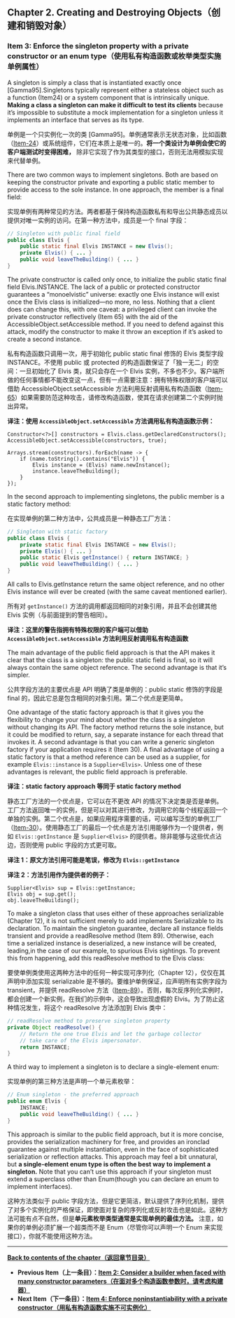 ## Chapter 2. Creating and Destroying Objects（创建和销毁对象）

### Item 3: Enforce the singleton property with a private constructor or an enum type（使用私有构造函数或枚举类型实施单例属性）

A singleton is simply a class that is instantiated exactly once [Gamma95].Singletons typically represent either a stateless object such as a function (Item24) or a system component that is intrinsically unique. **Making a class a singleton can make it difficult to test its clients** because it’s impossible to substitute a mock implementation for a singleton unless it implements an interface that serves as its type.

单例是一个只实例化一次的类 [Gamma95]。单例通常表示无状态对象，比如函数（[Item-24](/Chapter-4/Chapter-4-Item-24-Favor-static-member-classes-over-nonstatic.md)）或系统组件，它们在本质上是唯一的。**将一个类设计为单例会使它的客户端测试时变得困难，** 除非它实现了作为其类型的接口，否则无法用模拟实现来代替单例。

There are two common ways to implement singletons. Both are based on keeping the constructor private and exporting a public static member to provide access to the sole instance. In one approach, the member is a final field:

实现单例有两种常见的方法。两者都基于保持构造函数私有和导出公共静态成员以提供对唯一实例的访问。在第一种方法中，成员是一个 final 字段：

```Java
// Singleton with public final field
public class Elvis {
    public static final Elvis INSTANCE = new Elvis();
    private Elvis() { ... }
    public void leaveTheBuilding() { ... }
}
```

The private constructor is called only once, to initialize the public static final field Elvis.INSTANCE. The lack of a public or protected constructor guarantees a “monoelvistic” universe: exactly one Elvis instance will exist once the Elvis class is initialized—no more, no less. Nothing that a client does can change this, with one caveat: a privileged client can invoke the private constructor reflectively (Item 65) with the aid of the AccessibleObject.setAccessible method. If you need to defend against this attack, modify the constructor to make it throw an exception if it’s asked to create a second instance.

私有构造函数只调用一次，用于初始化 public static final 修饰的 Elvis 类型字段 INSTANCE。不使用 public 或 protected 的构造函数保证了「独一无二」的空间：一旦初始化了 Elvis 类，就只会存在一个 Elvis 实例，不多也不少。客户端所做的任何事情都不能改变这一点，但有一点需要注意：拥有特殊权限的客户端可以借助 AccessibleObject.setAccessible 方法利用反射调用私有构造函数（[Item-65](/Chapter-9/Chapter-9-Item-65-Prefer-interfaces-to-reflection.md)）如果需要防范这种攻击，请修改构造函数，使其在请求创建第二个实例时抛出异常。

**译注：使用 `AccessibleObject.setAccessible` 方法调用私有构造函数示例：**
```
Constructor<?>[] constructors = Elvis.class.getDeclaredConstructors();
AccessibleObject.setAccessible(constructors, true);

Arrays.stream(constructors).forEach(name -> {
    if (name.toString().contains("Elvis")) {
        Elvis instance = (Elvis) name.newInstance();
        instance.leaveTheBuilding();
    }
});
```

In the second approach to implementing singletons, the public member is a static factory method:

在实现单例的第二种方法中，公共成员是一种静态工厂方法：

```Java
// Singleton with static factory
public class Elvis {
    private static final Elvis INSTANCE = new Elvis();
    private Elvis() { ... }
    public static Elvis getInstance() { return INSTANCE; }
    public void leaveTheBuilding() { ... }
}
```

All calls to Elvis.getInstance return the same object reference, and no other Elvis instance will ever be created (with the same caveat mentioned earlier).

所有对 `getInstance()` 方法的调用都返回相同的对象引用，并且不会创建其他 Elvis 实例（与前面提到的警告相同）。

**译注：这里的警告指拥有特殊权限的客户端可以借助 `AccessibleObject.setAccessible` 方法利用反射调用私有构造函数**

The main advantage of the public field approach is that the API makes it clear that the class is a singleton: the public static field is final, so it will always contain the same object reference. The second advantage is that it’s simpler.

公共字段方法的主要优点是 API 明确了类是单例的：public static 修饰的字段是 final 的，因此它总是包含相同的对象引用。第二个优点是更简单。

One advantage of the static factory approach is that it gives you the flexibility to change your mind about whether the class is a singleton without changing its API. The factory method returns the sole instance, but it could be modified to return, say, a separate instance for each thread that invokes it. A second advantage is that you can write a generic singleton factory if your application requires it (Item 30). A final advantage of using a static factory is that a method reference can be used as a supplier, for example `Elvis::instance` is a `Supplier<Elvis>`. Unless one of these advantages is relevant, the public field approach is preferable.

**译注：static factory approach 等同于 static factory method**

静态工厂方法的一个优点是，它可以在不更改 API 的情况下决定类是否是单例。工厂方法返回唯一的实例，但是可以对其进行修改，为调用它的每个线程返回一个单独的实例。第二个优点是，如果应用程序需要的话，可以编写泛型的单例工厂（[Item-30](/Chapter-5/Chapter-5-Item-30-Favor-generic-methods.md)）。使用静态工厂的最后一个优点是方法引用能够作为一个提供者，例如 `Elvis::getInstance` 是 `Supplier<Elvis>` 的提供者。除非能够与这些优点沾边，否则使用 public 字段的方式更可取。

**译注 1：原文方法引用可能是笔误，修改为 `Elvis::getInstance`**

**译注 2：方法引用作为提供者的例子：**
```
Supplier<Elvis> sup = Elvis::getInstance;
Elvis obj = sup.get();
obj.leaveTheBuilding();
```

To make a singleton class that uses either of these approaches serializable (Chapter 12), it is not sufficient merely to add implements Serializable to its declaration. To maintain the singleton guarantee, declare all instance fields transient and provide a readResolve method (Item 89). Otherwise, each time a serialized instance is deserialized, a new instance will be created, leading,in the case of our example, to spurious Elvis sightings. To prevent this from happening, add this readResolve method to the Elvis class:

要使单例类使用这两种方法中的任何一种实现可序列化（Chapter 12），仅仅在其声明中添加实现 serializable 是不够的。要维护单例保证，应声明所有实例字段为 transient，并提供 readResolve 方法（[Item-89](/Chapter-12/Chapter-12-Item-89-For-instance-control-prefer-enum-types-to-readResolve.md)）。否则，每次反序列化实例时，都会创建一个新实例，在我们的示例中，这会导致出现虚假的 Elvis。为了防止这种情况发生，将这个 readResolve 方法添加到 Elvis 类中：

```Java
// readResolve method to preserve singleton property
private Object readResolve() {
    // Return the one true Elvis and let the garbage collector
    // take care of the Elvis impersonator.
    return INSTANCE;
}
```

A third way to implement a singleton is to declare a single-element enum:

实现单例的第三种方法是声明一个单元素枚举：

```Java
// Enum singleton - the preferred approach
public enum Elvis {
    INSTANCE;
    public void leaveTheBuilding() { ... }
}
```

This approach is similar to the public field approach, but it is more concise, provides the serialization machinery for free, and provides an ironclad guarantee against multiple instantiation, even in the face of sophisticated serialization or reflection attacks. This approach may feel a bit unnatural, but **a single-element enum type is often the best way to implement a singleton.** Note that you can’t use this approach if your singleton must extend a superclass other than Enum(though you can declare an enum to implement interfaces).

这种方法类似于 public 字段方法，但是它更简洁，默认提供了序列化机制，提供了对多个实例化的严格保证，即使面对复杂的序列化或反射攻击也是如此。这种方法可能有点不自然，但是**单元素枚举类型通常是实现单例的最佳方法。** 注意，如果你的单例必须扩展一个超类而不是 Enum（尽管你可以声明一个 Enum 来实现接口），你就不能使用这种方法。

---
**[Back to contents of the chapter（返回章节目录）](/Chapter-2/Chapter-2-Introduction.md)**
- **Previous Item（上一条目）：[Item 2: Consider a builder when faced with many constructor parameters（在面对多个构造函数参数时，请考虑构建器）](/Chapter-2/Chapter-2-Item-2-Consider-a-builder-when-faced-with-many-constructor-parameters.md)**
- **Next Item（下一条目）：[Item 4: Enforce noninstantiability with a private constructor（用私有构造函数实施不可实例化）](/Chapter-2/Chapter-2-Item-4-Enforce-noninstantiability-with-a-private-constructor.md)**

